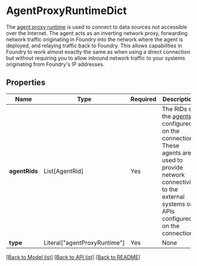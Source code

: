 # AgentProxyRuntimeDict

The [agent proxy runtime](/docs/foundry/data-connection/core-concepts/#agent-proxy-runtime) is used to connect
to data sources not accessible over the Internet. The agent acts as an inverting network proxy, forwarding
network traffic originating in Foundry into the network where the agent is deployed, and relaying traffic
back to Foundry. This allows capabilities in Foundry to work almost exactly the same as when using a
direct connection but without requiring you to allow inbound network traffic to your systems originating
from Foundry's IP addresses.


## Properties
| Name | Type | Required | Description |
| ------------ | ------------- | ------------- | ------------- |
**agentRids** | List[AgentRid] | Yes | The RIDs of the [agents](/docs/foundry/data-connection/set-up-agent/) configured on the connection. These agents are used to provide network connectivity to the external systems or APIs configured on the connection.  |
**type** | Literal["agentProxyRuntime"] | Yes | None |


[[Back to Model list]](../../../../README.md#models-v2-link) [[Back to API list]](../../../../README.md#apis-v2-link) [[Back to README]](../../../../README.md)
